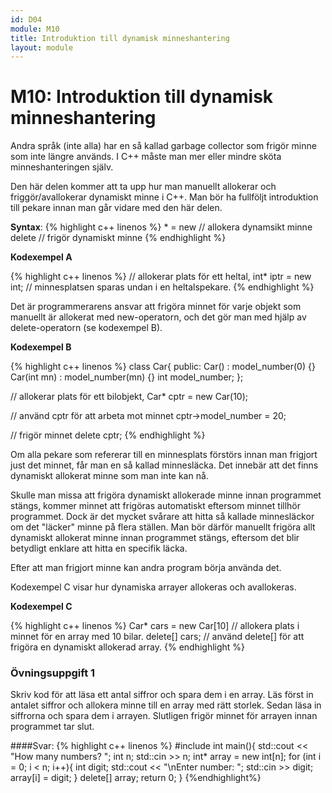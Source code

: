 ```yaml
---
id: D04
module: M10
title: Introduktion till dynamisk minneshantering
layout: module
---
```


# M10: Introduktion till dynamisk minneshantering

Andra språk (inte alla) har en så kallad garbage collector som frigör minne som inte längre används.
I C++ måste man mer eller mindre sköta minneshanteringen själv.

Den här delen kommer att ta upp hur man manuellt allokerar och friggör/avallokerar dynamiskt minne i C++.
Man bör ha fullföljt introduktion till pekare innan man går vidare med den här delen.

__Syntax__: 
{% highlight c++ linenos %}
<typ>* <namn> = new <typ>    // allokera dynamsikt minne
delete <namn>                // frigör dynamiskt minne
{% endhighlight %}

__Kodexempel A__

{% highlight c++ linenos %}
// allokerar plats för ett heltal,
int* iptr = new int; // minnesplatsen sparas undan i en heltalspekare.
{% endhighlight %}

Det är programmerarens ansvar att frigöra minnet för varje objekt som manuellt är allokerat med new-operatorn, 
och det gör man med hjälp av delete-operatorn (se kodexempel B).

__Kodexempel B__

{% highlight c++ linenos %}
class Car{
public:
    Car() : model_number(0) {}
    Car(int mn) : model_number(mn) {}
    int model_number;
};
 
// allokerar plats för ett bilobjekt,
Car* cptr = new Car(10);
 
// använd cptr för att arbeta mot minnet
cptr->model_number = 20;
 
// frigör minnet
delete cptr;
{% endhighlight %}

Om alla pekare som refererar till en minnesplats förstörs innan man frigjort just det minnet, får man en så kallad minnesläcka. 
Det innebär att det finns dynamiskt allokerat minne som man inte kan nå.

Skulle man missa att frigöra dynamiskt allokerade minne innan programmet stängs, kommer minnet att frigöras automatiskt eftersom minnet tillhör programmet.
Dock är det mycket svårare att hitta så kallade minnesläckor om det "läcker" minne på flera ställen. 
Man bör därför manuellt frigöra allt dynamiskt allokerat minne innan programmet stängs, 
eftersom det blir betydligt enklare att hitta en specifik läcka.

Efter att man frigjort minne kan andra program börja använda det.

Kodexempel C visar hur dynamiska arrayer allokeras och avallokeras.

__Kodexempel C__

{% highlight c++ linenos %}
Car* cars = new Car[10] // allokera plats i minnet för en array med 10 bilar.
delete[] cars; // använd delete[] för att frigöra en dynamiskt allokerad array.
{% endhighlight %}


### Övningsuppgift 1
Skriv kod för att läsa ett antal siffror och spara dem i en array. Läs först in antalet siffror och allokera minne till en array med rätt storlek. Sedan läsa in siffrorna och spara dem i arrayen. Slutligen frigör minnet för arrayen innan programmet tar slut.

####Svar:
{% highlight c++ linenos %}
#include 
int main(){
   std::cout << "How many numbers? ";
   int n;
   std::cin >> n;
   int* array = new int[n];
   for (int i = 0; i < n; i++){
      int digit;
      std::cout << "\nEnter number: ";
      std::cin >> digit;
      array[i] = digit;
   }
   delete[] array;
   return 0;
}
{%endhighlight%}